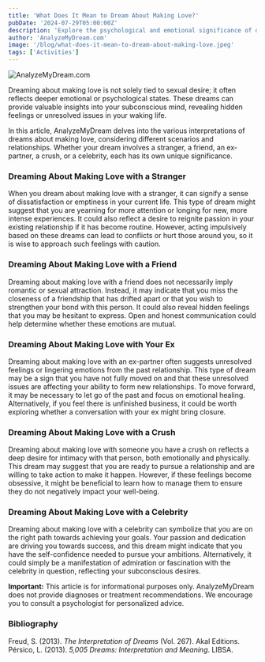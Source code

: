 ```yaml
---
title: 'What Does It Mean to Dream About Making Love?'
pubDate: '2024-07-29T05:00:00Z'
description: 'Explore the psychological and emotional significance of dreaming about making love, with insights from psychoanalysis.'
author: 'AnalyzeMyDream.com'
image: '/blog/what-does-it-mean-to-dream-about-making-love.jpeg'
tags: ['Activities']
---
```


![AnalyzeMyDream.com](/blog/what-does-it-mean-to-dream-about-making-love.jpeg)


Dreaming about making love is not solely tied to sexual desire; it often reflects deeper emotional or psychological states. These dreams can provide valuable insights into your subconscious mind, revealing hidden feelings or unresolved issues in your waking life.

In this article, AnalyzeMyDream delves into the various interpretations of dreams about making love, considering different scenarios and relationships. Whether your dream involves a stranger, a friend, an ex-partner, a crush, or a celebrity, each has its own unique significance.

### Dreaming About Making Love with a Stranger

When you dream about making love with a stranger, it can signify a sense of dissatisfaction or emptiness in your current life. This type of dream might suggest that you are yearning for more attention or longing for new, more intense experiences. It could also reflect a desire to reignite passion in your existing relationship if it has become routine. However, acting impulsively based on these dreams can lead to conflicts or hurt those around you, so it is wise to approach such feelings with caution.

### Dreaming About Making Love with a Friend

Dreaming about making love with a friend does not necessarily imply romantic or sexual attraction. Instead, it may indicate that you miss the closeness of a friendship that has drifted apart or that you wish to strengthen your bond with this person. It could also reveal hidden feelings that you may be hesitant to express. Open and honest communication could help determine whether these emotions are mutual.

### Dreaming About Making Love with Your Ex

Dreaming about making love with an ex-partner often suggests unresolved feelings or lingering emotions from the past relationship. This type of dream may be a sign that you have not fully moved on and that these unresolved issues are affecting your ability to form new relationships. To move forward, it may be necessary to let go of the past and focus on emotional healing. Alternatively, if you feel there is unfinished business, it could be worth exploring whether a conversation with your ex might bring closure.

### Dreaming About Making Love with a Crush

Dreaming about making love with someone you have a crush on reflects a deep desire for intimacy with that person, both emotionally and physically. This dream may suggest that you are ready to pursue a relationship and are willing to take action to make it happen. However, if these feelings become obsessive, it might be beneficial to learn how to manage them to ensure they do not negatively impact your well-being.

### Dreaming About Making Love with a Celebrity

Dreaming about making love with a celebrity can symbolize that you are on the right path towards achieving your goals. Your passion and dedication are driving you towards success, and this dream might indicate that you have the self-confidence needed to pursue your ambitions. Alternatively, it could simply be a manifestation of admiration or fascination with the celebrity in question, reflecting your subconscious desires.

**Important:** This article is for informational purposes only. AnalyzeMyDream does not provide diagnoses or treatment recommendations. We encourage you to consult a psychologist for personalized advice.

### Bibliography

Freud, S. (2013). *The Interpretation of Dreams* (Vol. 267). Akal Editions.  
Pérsico, L. (2013). *5,005 Dreams: Interpretation and Meaning*. LIBSA.
